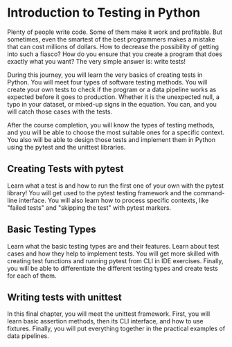 # Introduction to Testing in Python
Plenty of people write code. Some of them make it work and profitable. But sometimes, even the smartest of the best programmers makes a mistake that can cost millions of dollars. How to decrease the possibility of getting into such a fiasco? How do you ensure that you create a program that does exactly what you want? The very simple answer is: write tests!

During this journey, you will learn the very basics of creating tests in Python. You will meet four types of software testing methods. You will create your own tests to check if the program or a data pipeline works as expected before it goes to production. Whether it is the unexpected null, a typo in your dataset, or mixed-up signs in the equation. You can, and you will catch those cases with the tests.

After the course completion, you will know the types of testing methods, and you will be able to choose the most suitable ones for a specific context. You also will be able to design those tests and implement them in Python using the pytest and the unittest libraries.

## Creating Tests with pytest
Learn what a test is and how to run the first one of your own with the pytest library! You will get used to the pytest testing framework and the command-line interface. You will also learn how to process specific contexts, like "failed tests" and "skipping the test" with pytest markers.

## Basic Testing Types
Learn what the basic testing types are and their features. Learn about test cases and how they help to implement tests. You will get more skilled with creating test functions and running pytest from CLI in IDE exercises. Finally, you will be able to differentiate the different testing types and create tests for each of them.

## Writing tests with unittest
In this final chapter, you will meet the unittest framework. First, you will learn basic assertion methods, then its CLI interface, and how to use fixtures. Finally, you will put everything together in the practical examples of data pipelines.
